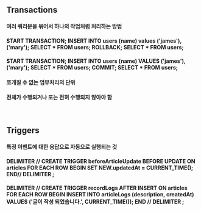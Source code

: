 ## Transactions
#### 여러 쿼리문을 묶어서 하나의 작업처럼 처리하는 방법
#### START TRANSACTION; INSERT INTO users (name) values ('james'), ('mary'); SELECT * FROM users; ROLLBACK; SELECT * FROM users;
#### START TRANSACTION; INSERT INTO users (name) VALUES ('james'), ('mary'); SELECT * FROM users; COMMIT; SELECT * FROM users;
#### 쪼개질 수 없는 업무처리의 단위 
#### 전체가 수행되거나 또는 전혀 수행되지 않아야 함 
<br/>

## Triggers
#### 특정 이벤트에 대한 응답으로 자동으로 실행되는 것 
#### DELIMITER // CREATE TRIGGER beforeArticleUpdate BEFORE UPDATE ON articles FOR EACH ROW BEGIN SET NEW.updatedAt = CURRENT_TIME(); END// DELIMITER ;
#### DELIMITER // CREATE TRIGGER recordLogs AFTER INSERT ON articles FOR EACH ROW BEGIN INSERT INTO articleLogs (description, createdAt) VALUES ('글이 작성 되었습니다.', CURRENT_TIME()); END // DELIMITER ;
#### 
